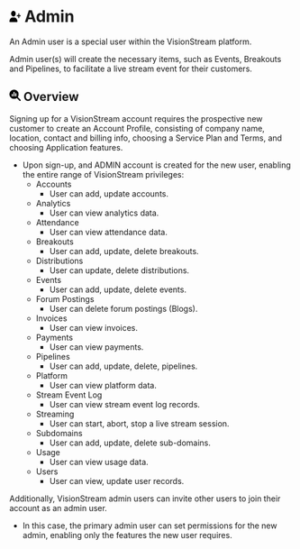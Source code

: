 # <img src="https://raw.githubusercontent.com/vishaldhole173/pro-stream-documentation/main/fontawesome/svgs/solid/user-plus.svg" width="20" height="20"> Admin

An Admin user is a special user within the VisionStream platform.

Admin user(s) will create the necessary items, such as Events, Breakouts and Pipelines, to facilitate a live stream event for their customers.

## <img src="https://raw.githubusercontent.com/vishaldhole173/pro-stream-documentation/main/fontawesome/svgs/solid/magnifying-glass-chart.svg" width="20" height="20">  Overview

Signing up for a VisionStream account requires the prospective new customer to create an Account Profile, consisting of company name, location, contact and billing info, choosing a Service Plan and Terms, and choosing Application features.

* Upon sign-up, and ADMIN account is created for the new user, enabling the entire range of VisionStream privileges:
  - Accounts
    - User can add, update accounts.
  - Analytics
    - User can view analytics data.
  - Attendance
    - User can view attendance data.
  - Breakouts
    - User can add, update, delete breakouts.
  - Distributions
    - User can update, delete distributions.
  - Events
    - User can add, update, delete events.
  - Forum Postings
    - User can delete forum postings (Blogs).
  - Invoices
    - User can view invoices.
  - Payments
    - User can view payments.
  - Pipelines
    - User can add, update, delete, pipelines.
  - Platform
    - User can view platform data.
  - Stream Event Log
    - User can view stream event log records.
  - Streaming
    - User can start, abort, stop a live stream session.
  - Subdomains
    - User can add, update, delete sub-domains.
  - Usage
    - User can view usage data.
  - Users
    - User can view, update user records.

Additionally, VisionStream admin users can invite other users to join their account as an admin user.

* In this case, the primary admin user can set permissions for the new admin, enabling only the features the new user requires.


